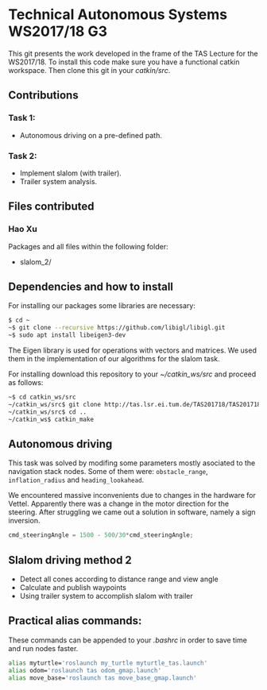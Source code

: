 Technical Autonomous Systems WS2017/18 G3
=================================
This git presents the work developed in the frame of the TAS Lecture for the WS2017/18. 
To install this code make sure you have a functional catkin workspace. 
Then clone this git in your *catkin/src*.

## Contributions
### Task 1:
+ Autonomous driving on a pre-defined path.

### Task 2:
+ Implement slalom (with trailer). 
+ Trailer system analysis. 

## Files contributed
### Hao Xu
Packages and all files within the following folder:
+ slalom_2/

## Dependencies and how to install
For installing our packages some libraries are necessary:
```sh
$ cd ~
~$ git clone --recursive https://github.com/libigl/libigl.git
~$ sudo apt install libeigen3-dev
```
The Eigen library is used for operations with vectors and matrices. We used them in the implementation of our algorithms for the slalom task.

For installing download this repository to your *~/catkin_ws/src* and proceed as follows:

```sh
~$ cd catkin_ws/src
~/catkin_ws/src$ git clone http://tas.lsr.ei.tum.de/TAS201718/TAS201718_G3.git
~/catkin_ws/src$ cd ..
~/catkin_ws$ catkin_make
```

## Autonomous driving
This task was solved by modifing some parameters mostly asociated to the navigation stack nodes.
Some of them were: `obstacle_range`, `inflation_radius` and `heading_lookahead`.

We encountered massive inconvenients due to changes in the hardware for Vettel. 
Apparently there was a change in the motor direction for the steering. After struggling we 
came out a solution in software, namely a sign inversion. 

```c++
cmd_steeringAngle = 1500 - 500/30*cmd_steeringAngle;
```

## Slalom driving method 2
+ Detect all cones according to distance range and view angle
+ Calculate and publish waypoints 
+ Using trailer system to accomplish slalom with trailer

## Practical alias commands:
These commands can be appended to your *.bashrc* in order to save time and run nodes faster.

```sh
alias myturtle='roslaunch my_turtle myturtle_tas.launch'
alias odom='roslaunch tas odom_gmap.launch'
alias move_base='roslaunch tas move_base_gmap.launch'
```

